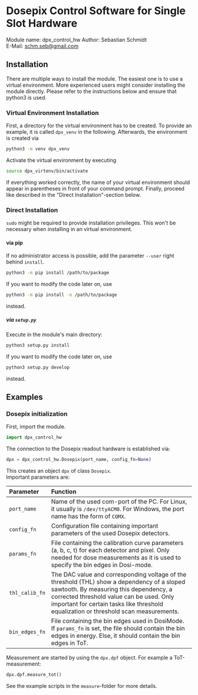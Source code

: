 # Dosepix Control Software for Single Slot Hardware

Module name: dpx\_control\_hw
Author: Sebastian Schmidt  
E-Mail: schm.seb@gmail.com  

## Installation

There are multiple ways to install the module. The easiest one is to use a virtual environment. More experienced users might consider installing the module directly. Please refer to the instructions below and ensure that python3 is used.

### Virtual Environment Installation

First, a directory for the virtual environment has to be created. To provide an example, it is called `dpx_venv` in the following.  Afterwards, the environment is created via

```bash
python3 -m venv dpx_venv
```

Activate the virtual environment by executing

```bash
source dpx_virtenv/bin/activate
```

If everything worked correctly, the name of your virtual environment should appear in parentheses in front of your command prompt. Finally, proceed like described in the "Direct Installation"-section below.

### Direct Installation

`sudo` might be required to provide installation privileges. This won't be necessary when installing in an virtual environment.  

#### via pip

If no administrator access is possible, add the parameter `--user` right behind `install`.

```bash
python3 -m pip install /path/to/package
```

If you want to modify the code later on, use  

```bash
python3 -m pip install -e /path/to/package
```

instead.

##### via `setup.py`

Execute in the module's main directory:

```bash
python3 setup.py install
```

If you want to modify the code later on, use  

```bash
python3 setup.py develop
```

instead.

## Examples

### Dosepix initialization

First, import the module.

```python
import dpx_control_hw
```

The connection to the Dosepix readout hardware is established via:

```python
dpx = dpx_control_hw.Dosepix(port_name, config_fn=None)
```

This creates an object `dpx` of class `Dosepix`.  
Important parameters are:  

| Parameter | Function |
| :-------- | :------- |
| `port_name`          | Name of the used com-port of the PC. For Linux, it usually is `/dev/ttyACM0`. For Windows, the port name has the form of `COMX`. |
| `config_fn`          | Configuration file containing important parameters of the used Dosepix detectors. |
| `params_fn`          | File containing the calibration curve parameters (a, b, c, t) for each detector and pixel. Only needed for dose measurements as it is used to specify the bin edges in Dosi-mode. |
| `thl_calib_fn`       | The DAC value and corresponding voltage of the threshold (THL) show a dependency of a sloped sawtooth. By measuring this dependency, a corrected threshold value can be used. Only important for certain tasks like threshold equalization or threshold scan measurements. |
| `bin_edges_fn`       | File containing the bin edges used in DosiMode. If `params_fn` is set, the file should contain the bin edges in energy. Else, it should contain the bin edges in ToT. |

Measurement are started by using the `dpx.dpf` object. For example a ToT-measurement:

```python
dpx.dpf.measure_tot()
```

See the example scripts in the `measure`-folder for more details.
